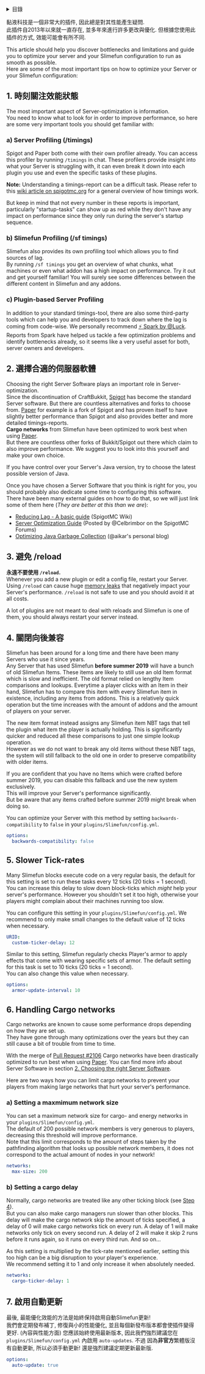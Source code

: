 <!-- START doctoc generated TOC please keep comment here to allow auto update -->
<!-- DON'T EDIT THIS SECTION, INSTEAD RE-RUN doctoc TO UPDATE -->
<details>
<summary>目錄</summary>

- [1. 時刻關注效能狀態](#1-%E6%99%82%E5%88%BB%E9%97%9C%E6%B3%A8%E6%95%88%E8%83%BD%E7%8B%80%E6%85%8B)
- [2. 選擇合適的伺服器軟體](#2-%E9%81%B8%E6%93%87%E5%90%88%E9%81%A9%E7%9A%84%E4%BC%BA%E6%9C%8D%E5%99%A8%E8%BB%9F%E9%AB%94)
- [3. 避免 /reload](#3-%E9%81%BF%E5%85%8D-reload)
- [4. 關閉向後兼容](#4-%E9%97%9C%E9%96%89%E5%90%91%E5%BE%8C%E5%85%BC%E5%AE%B9)
- [5. Slower Tick-rates](#5-slower-tick-rates)
- [6. Handling Cargo networks](#6-handling-cargo-networks)
- [7. 啟用自動更新](#7-%E5%95%9F%E7%94%A8%E8%87%AA%E5%8B%95%E6%9B%B4%E6%96%B0)

</details>
<!-- END doctoc generated TOC please keep comment here to allow auto update -->

黏液科技是一個非常大的插件, 因此總是對其性能產生疑問.<br>
此插件自2013年以來就一直存在, 並多年來進行許多更改與優化. 但根據您使用此插件的方式, 效能可能會有所不同.

This article should help you discover bottlenecks and limitations and guide you to optimize your server and your Slimefun configuration to run as smooth as possible.<br>
Here are some of the most important tips on how to optimize your Server or your Slimefun configuration:

## 1. 時刻關注效能狀態
The most important aspect of Server-optimization is information.<br>
You need to know what to look for in order to improve performance, so here are some very important tools you should get familiar with:

### a) Server Profiling (/timings)
Spigot and Paper both come with their own profiler already. You can access this profiler by running `/timings` in chat.
These profilers provide insight into what your Server is struggling with, it can even break it down into each plugin you use and even the specific tasks of these plugins.

**Note:** Understanding a timings-report can be a difficult task. 
Please refer to this [wiki article on spigotmc.org](https://www.spigotmc.org/wiki/timings/) for a general overview of how timings work.

But keep in mind that not every number in these reports is important, particularly "startup-tasks" can show up as red while they don't have any impact on performance since they
only run during the server's startup sequence.

### b) Slimefun Profiling (/sf timings)
Slimefun also provides its own profiling tool which allows you to find sources of lag.<br>
By running `/sf timings` you get an overview of what chunks, what machines or even what addon has a high impact on performance.
Try it out and get yourself familiar!
You will surely see some differences between the different content in Slimefun and any addons.

### c) Plugin-based Server Profiling
In addition to your standard timings-tool, there are also some third-party tools which can help you and developers to track down where the lag is coming from code-wise.
We personally recommend [:zap: Spark by @Luck](https://www.spigotmc.org/resources/spark.57242/).
Reports from Spark have helped us tackle a few optimization problems and identify bottlenecks already, so it seems like a very useful asset for both, server owners and developers.

## 2. 選擇合適的伺服器軟體
Choosing the right Server Software plays an important role in Server-optimization.<br>
Since the discontinuation of CraftBukkit, [Spigot](https://www.spigotmc.org/) has become the standard Server software.
But there are countless alternatives and forks to choose from.
[Paper](https://papermc.io/) for example is a fork of Spigot and has proven itself to have slightly better performance than Spigot and also provides better and more detailed timings-reports.<br>
**Cargo networks** from Slimefun have been optimized to work best when using [Paper](https://papermc.io/).<br>
But there are countless other forks of Bukkit/Spigot out there which claim to also improve performance.
We suggest you to look into this yourself and make your own choice.

If you have control over your Server's Java version, try to choose the latest possible version of Java.

Once you have chosen a Server Software that you think is right for you, you should probably also dedicate some time to configuring this software.<br>
There have been many external guides on how to do that, so we will just link some of them here (*They are better at this than we are*):
* [Reducing Lag - A basic guide](https://www.spigotmc.org/wiki/reducing-lag/) (SpigotMC Wiki)
* [Server Optimization Guide](https://www.spigotmc.org/threads/guide-server-optimization%E2%9A%A1.283181/) (Posted by @Celbrimbor on the SpigotMC Forums)
* [Optimizing Java Garbage Collection](https://aikar.co/2018/07/02/tuning-the-jvm-g1gc-garbage-collector-flags-for-minecraft/) (@aikar's personal blog)

## 3. 避免 /reload
**永遠不要使用 `/reload`.**<br>
Whenever you add a new plugin or edit a config file, restart your Server. Using `/reload` can cause huge [memory leaks](https://en.wikipedia.org/wiki/Memory_leak) that negatively impact your Server's performance. `/reload` is not safe to use and you should avoid it at all costs.

A lot of plugins are not meant to deal with reloads and Slimefun is one of them, you should always restart your server instead.

## 4. 關閉向後兼容
Slimefun has been around for a long time and there have been many Servers who use it since years.<br>
Any Server that has used Slimefun **before summer 2019** will have a bunch of old Slimefun Items. 
These items are likely to still use an old Item format which is slow and inefficient.
The old format relied on lengthy Item comparisons and lookups. 
Everytime a player clicks with an Item in their hand, Slimefun has to compare this item with every Slimefun item in existence, including any items from addons.
This is a relatively quick operation but the time increases with the amount of addons and the amount of players on your server.

The new item format instead assigns any Slimefun item NBT tags that tell the plugin what item the player is actually holding.
This is significantly quicker and reduced all these comparisons to just one simple lookup operation.<br>
However as we do not want to break any old items without these NBT tags, the system will still fallback to the old one in order to preserve compatibility with older items.

If you are confident that you have no Items which were crafted before summer 2019, you can disable this fallback and use the new system exclusively.<br>
This will improve your Server's performance significantly.<br>
But be aware that any items crafted before summer 2019 might break when doing so.

You can optimize your Server with this method by setting `backwards-compatibility` to `false` in your `plugins/Slimefun/config.yml`.
```yaml
options:
  backwards-compatibility: false
```

## 5. Slower Tick-rates
Many Slimefun blocks execute code on a very regular basis, the default for this setting is set to run these tasks every 12 ticks (20 ticks = 1 second).<br>
You can increase this delay to slow down block-ticks which *might* help your server's performance. 
However you shouldn't set it too high, otherwise your players might complain about their machines running too slow.

You can configure this setting in your `plugins/Slimefun/config.yml`. We recommend to only make small changes to the default value of 12 ticks when necessary.
```yaml
URID:
  custom-ticker-delay: 12
```

Similar to this setting, Slimefun regularly checks Player's armor to apply effects that come with wearing specific sets of armor.
The default setting for this task is set to 10 ticks (20 ticks = 1 second).<br>
You can also change this value when necessary.
```yaml
options:
  armor-update-interval: 10
```

## 6. Handling Cargo networks
Cargo networks are known to cause some performance drops depending on how they are set up.<br>
They have gone through many optimizations over the years but they can still cause a bit of trouble from time to time.

With the merge of [Pull Request #2106](https://github.com/Slimefun/Slimefun4/pull/2106) Cargo networks have been drastically optimized to run best when using [Paper](https://papermc.io/). You can find more info about Server Software in section [2. Choosing the right Server Software](#2-choosing-the-right-server-software).

Here are two ways how you can limit cargo networks to prevent your players from making large networks that hurt your server's performance.

### a) Setting a maxmimum network size
You can set a maximum network size for cargo- and energy networks in your `plugins/Slimefun/config.yml`.<br>
The default of 200 possible network members is very generous to players, decreasing this threshold will improve performance.<br>
Note that this limit corresponds to the amount of steps taken by the pathfinding algorithm that looks up possible network members, it does not correspond to the actual amount of nodes in your network!
```yaml
networks:
  max-size: 200
```

### b) Setting a cargo delay
Normally, cargo networks are treated like any other ticking block (see [Step 4](#4-slower-tick-rates)).<br>
But you can also make cargo managers run slower than other blocks.
This delay will make the cargo network skip the amount of ticks specified, a delay of 0 will make cargo networks tick on every run. 
A delay of 1 will make networks only tick on every second run. A delay of 2 will make it skip 2 runs before it runs again, so it runs on every third run. And so on...

As this setting is multiplied by the tick-rate mentioned earlier, setting this too high can be a big disruption to your player's experience.<br>
We recommend setting it to 1 and only increase it when absolutely needed.
```yaml
networks:
  cargo-ticker-delay: 1
```

## 7. 啟用自動更新
最後, 最能優化效能的方法是始終保持啟用自動Slimefun更新!<br>
我們會定期發布補丁, 修復與小的性能優化, 並且每個新發布版本都會使插件變得更好. (內容與性能方面)
您應該始終使用最新版本, 因此我們強烈建議您在`plugins/Slimefun/config.yml` 內啟用 `auto-updates`.
不過 因為**非官方**繁體版沒有自動更新, 所以必須手動更新! 還是強烈建議定期更新最新版.
```yaml
options:
  auto-update: true
```

